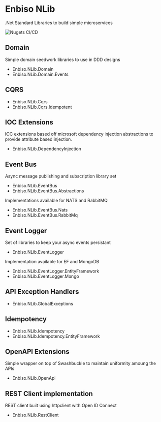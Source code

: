 # Enbiso NLib

.Net Standard Libraries to build simple microservices

![Nugets CI/CD](https://github.com/enbiso/Enbiso.NLib/workflows/Nugets%20CI/CD/badge.svg)

## Domain

Simple domain seedwork libraries to use in DDD designs

- Enbiso.NLib.Domain
- Enbiso.NLib.Domain.Events

## CQRS
- Enbiso.NLib.Cqrs
- Enbiso.NLib.Cqrs.Idempotent

## IOC Extensions

IOC extensions based off microsoft dependency injection abstractions to provide attribute based injection.

- Enbiso.NLib.DependencyInjection

## Event Bus

Async message publishing and subscription library set

- Enbiso.NLib.EventBus
- Enbiso.NLib.EventBus.Abstractions

Implementations available for NATS and RabbitMQ

- Enbiso.NLib.EventBus.Nats
- Enbiso.NLib.EventBus.RabbitMq

## Event Logger

Set of libraries to keep your async events persistant

- Enbiso.NLib.EventLogger

Implementation available for EF and MongoDB

- Enbiso.NLib.EventLogger.EntityFramework
- Enbiso.NLib.EventLogger.Mongo

## API Exception Handlers
- Enbiso.NLib.GlobalExceptions

## Idempotency
- Enbiso.NLib.Idempotency
- Enbiso.NLib.Idempotency.EntityFramework

## OpenAPI Extensions

Simple wrapper on top of Swashbuckle to maintain uniformity amoung the APIs

- Enbiso.NLib.OpenApi

## REST Client implementation

REST client built using httpclient with Open ID Connect

- Enbiso.NLib.RestClient
